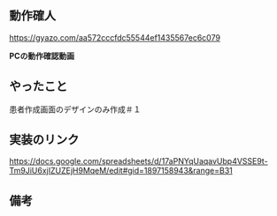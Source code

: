 ## 動作確人
https://gyazo.com/aa572cccfdc55544ef1435567ec6c079
<!-- PCで動かした場合の動作確人を動画で貼る or 見た目のみの作成で機能が必要ない場合は画像でOK -->
**PCの動作確認動画**

## やったこと
患者作成画面のデザインのみ作成＃１

## 実装のリンク
https://docs.google.com/spreadsheets/d/17aPNYqUaqavUbp4VSSE9t-Tm9JiU6xjIZUZEjH9MqeM/edit#gid=1897158943&range=B31

## 備考

<!-- なければ、書かなくても良い。相談事項があれば、ここに書く。-->